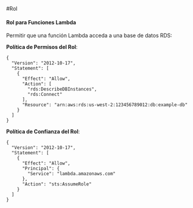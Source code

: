 #Rol 
#### **Rol para Funciones Lambda**

Permitir que una función Lambda acceda a una base de datos RDS:

**Política de Permisos del Rol**:

```
{
  "Version": "2012-10-17",
  "Statement": [
    {
      "Effect": "Allow",
      "Action": [
        "rds:DescribeDBInstances",
        "rds:Connect"
      ],
      "Resource": "arn:aws:rds:us-west-2:123456789012:db:example-db"
    }
  ]
}
```

**Política de Confianza del Rol**:

```
{
  "Version": "2012-10-17",
  "Statement": [
    {
      "Effect": "Allow",
      "Principal": {
        "Service": "lambda.amazonaws.com"
      },
      "Action": "sts:AssumeRole"
    }
  ]
}
```
